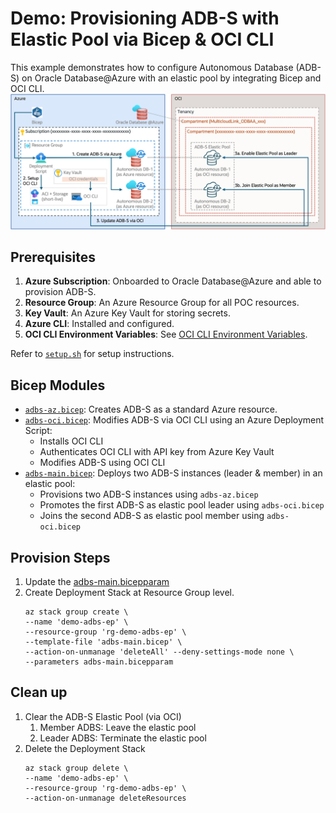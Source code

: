 # Demo: Provisioning ADB-S with Elastic Pool via Bicep & OCI CLI

This example demonstrates how to configure Autonomous Database (ADB-S) on Oracle Database@Azure with an elastic pool by integrating Bicep and OCI CLI.
![Provision Autonomous Database with Elastic pool via Bicep and OCI CLI)](adbs-epool-bicep-ocicli.png)

## Prerequisites

1. **Azure Subscription**: Onboarded to Oracle Database@Azure and able to provision ADB-S.
2. **Resource Group**: An Azure Resource Group for all POC resources.
3. **Key Vault**: An Azure Key Vault for storing secrets.
4. **Azure CLI**: Installed and configured.
5. **OCI CLI Environment Variables**: See [OCI CLI Environment Variables](https://docs.oracle.com/en-us/iaas/Content/API/SDKDocs/clienvironmentvariables.htm).

Refer to [`setup.sh`](setup.sh) for setup instructions.

## Bicep Modules

- [`adbs-az.bicep`](adbs-az.bicep): Creates ADB-S as a standard Azure resource.
- [`adbs-oci.bicep`](adbs-oci.bicep): Modifies ADB-S via OCI CLI using an Azure Deployment Script:
    - Installs OCI CLI
    - Authenticates OCI CLI with API key from Azure Key Vault
    - Modifies ADB-S using OCI CLI
- [`adbs-main.bicep`](adbs-main.bicep): Deploys two ADB-S instances (leader & member) in an elastic pool:
    - Provisions two ADB-S instances using `adbs-az.bicep`
    - Promotes the first ADB-S as elastic pool leader using `adbs-oci.bicep`
    - Joins the second ADB-S as elastic pool member using `adbs-oci.bicep`

## Provision Steps
1. Update the [adbs-main.bicepparam](adbs-main.bicepparam)
2. Create Deployment Stack at Resource Group level.
    ```
    az stack group create \
    --name 'demo-adbs-ep' \
    --resource-group 'rg-demo-adbs-ep' \
    --template-file 'adbs-main.bicep' \
    --action-on-unmanage 'deleteAll' --deny-settings-mode none \
    --parameters adbs-main.bicepparam
    ```
## Clean up
1. Clear the ADB-S Elastic Pool (via OCI)
    1. Member ADBS: Leave the elastic pool
    2. Leader ADBS: Terminate the elastic pool
2. Delete the Deployment Stack
    ```
    az stack group delete \
    --name 'demo-adbs-ep' \
    --resource-group 'rg-demo-adbs-ep' \
    --action-on-unmanage deleteResources
    ```